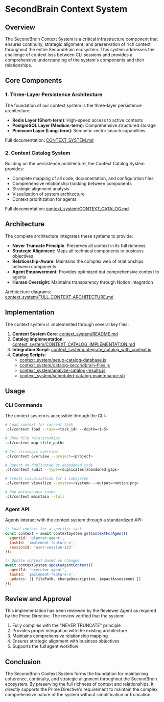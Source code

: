 # SecondBrain Context System

## Overview

The SecondBrain Context System is a critical infrastructure component that ensures continuity, strategic alignment, and preservation of rich context throughout the entire SecondBrain ecosystem. This system addresses the challenge of context loss between CLI sessions and provides a comprehensive understanding of the system's components and their relationships.

## Core Components

### 1. Three-Layer Persistence Architecture

The foundation of our context system is the three-layer persistence architecture:

- **Redis Layer (Short-term)**: High-speed access to active contexts
- **PostgreSQL Layer (Medium-term)**: Comprehensive structured storage
- **Pinecone Layer (Long-term)**: Semantic vector search capabilities

Full documentation: [CONTEXT_SYSTEM.md](/Volumes/Envoy/SecondBrain/CONTEXT_SYSTEM.md)

### 2. Context Catalog System

Building on the persistence architecture, the Context Catalog System provides:

- Complete mapping of all code, documentation, and configuration files
- Comprehensive relationship tracking between components
- Strategic alignment analysis
- Visualization of system architecture
- Context prioritization for agents

Full documentation: [context_system/CONTEXT_CATALOG.md](/Volumes/Envoy/SecondBrain/context_system/CONTEXT_CATALOG.md)

## Architecture

The complete architecture integrates these systems to provide:

- **Never Truncate Principle**: Preserves all context in its full richness
- **Strategic Alignment**: Maps all technical components to business objectives
- **Relationship-Aware**: Maintains the complex web of relationships between components
- **Agent Empowerment**: Provides optimized but comprehensive context to agents
- **Human Oversight**: Maintains transparency through Notion integration

Architecture diagrams: [context_system/FULL_CONTEXT_ARCHITECTURE.md](/Volumes/Envoy/SecondBrain/context_system/FULL_CONTEXT_ARCHITECTURE.md)

## Implementation

The context system is implemented through several key files:

1. **Context System Core**: [context_system/README.md](/Volumes/Envoy/SecondBrain/context_system/README.md)
2. **Catalog Implementation**: [context_system/CONTEXT_CATALOG_IMPLEMENTATION.md](/Volumes/Envoy/SecondBrain/context_system/CONTEXT_CATALOG_IMPLEMENTATION.md)
3. **Integration Script**: [context_system/integrate_catalog_with_context.js](/Volumes/Envoy/SecondBrain/context_system/integrate_catalog_with_context.js)
4. **Catalog Scripts**:
   - [context_system/setup-catalog-database.js](/Volumes/Envoy/SecondBrain/context_system/setup-catalog-database.js)
   - [context_system/catalog-secondbrain-files.js](/Volumes/Envoy/SecondBrain/context_system/catalog-secondbrain-files.js)
   - [context_system/analyze-catalog-results.js](/Volumes/Envoy/SecondBrain/context_system/analyze-catalog-results.js)
   - [context_system/scheduled-catalog-maintenance.sh](/Volumes/Envoy/SecondBrain/context_system/scheduled-catalog-maintenance.sh)

## Usage

### CLI Commands

The context system is accessible through the CLI:

```bash
# Load context for current task
.cl/context load --task=<task_id> --depth=<1-5>

# Show file relationships
.cl/context map <file_path>

# Get strategic overview
.cl/context overview --project=<project>

# Report on duplicated or abandoned code
.cl/context audit --type=<duplicates|abandoned|gaps>

# Create visualization for a subsystem
.cl/context visualize --system=<system> --output=<notion|png>

# Run maintenance tasks
.cl/context maintain --full
```

### Agent API

Agents interact with the context system through a standardized API:

```javascript
// Load context for a specific task
const context = await contextSystem.getContextForAgent({
  agentId: 'planner-agent',
  taskId: 'implement-feature-x',
  sessionId: 'user-session-123'
});

// Update context based on changes
await contextSystem.updateAgentContext({
  agentId: 'executor-agent',
  taskId: 'implement-feature-x',
  updates: [{ filePath, changeDescription, impactAssessment }]
});
```

## Review and Approval

This implementation has been reviewed by the Reviewer Agent as required by the Prime Directive. The review verified that the system:

1. Fully complies with the "NEVER TRUNCATE" principle
2. Provides proper integration with the existing architecture
3. Maintains comprehensive relationship mapping
4. Ensures strategic alignment with business objectives
5. Supports the full agent workflow

## Conclusion

The SecondBrain Context System forms the foundation for maintaining coherence, continuity, and strategic alignment throughout the SecondBrain ecosystem. By preserving the full richness of context and relationships, it directly supports the Prime Directive's requirement to maintain the complex, comprehensive nature of the system without simplification or truncation.